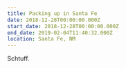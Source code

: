 ```yaml
---
title: Packing up in Santa Fe
date: 2018-12-28T00:00:00.000Z
start_date: 2018-12-28T00:00:00.000Z
end_date: 2019-02-04T11:40:32.000Z
location: Santa Fe, NM
---
```

Schtuff.
